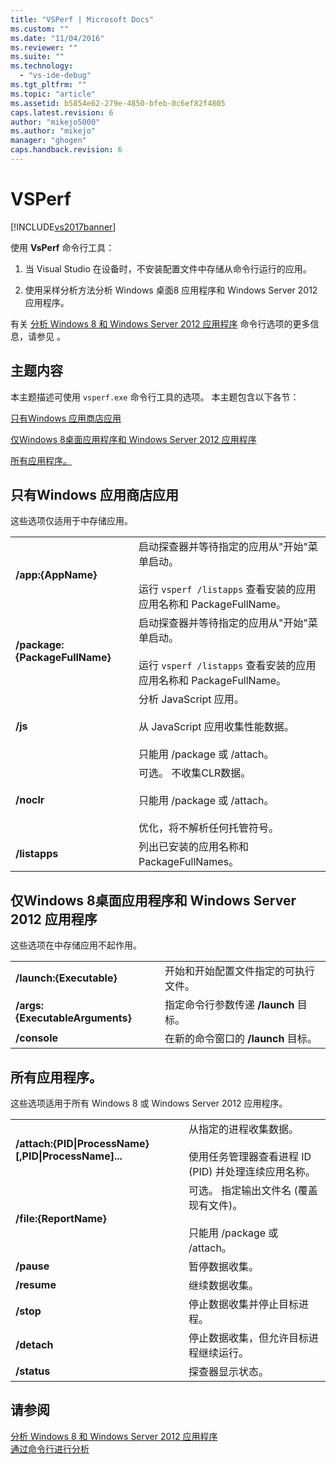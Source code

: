 ```yaml
---
title: "VSPerf | Microsoft Docs"
ms.custom: ""
ms.date: "11/04/2016"
ms.reviewer: ""
ms.suite: ""
ms.technology: 
  - "vs-ide-debug"
ms.tgt_pltfrm: ""
ms.topic: "article"
ms.assetid: b5854e62-279e-4850-bfeb-0c6ef82f4805
caps.latest.revision: 6
author: "mikejo5000"
ms.author: "mikejo"
manager: "ghogen"
caps.handback.revision: 6
---
```

# VSPerf
[!INCLUDE[vs2017banner](../code-quality/includes/vs2017banner.md)]

使用 **VsPerf** 命令行工具：  
  
1.  当 Visual Studio 在设备时，不安装配置文件中存储从命令行运行的应用。  
  
2.  使用采样分析方法分析 Windows 桌面8 应用程序和 Windows Server 2012 应用程序。  
  
 有关 [分析 Windows 8 和 Windows Server 2012 应用程序](../profiling/performance-tools-on-windows-8-and-windows-server-2012-applications.md) 命令行选项的更多信息，请参见 。  
  
##  <a name="BKMK_In_this_topic"></a> 主题内容  
 本主题描述可使用 `vsperf.exe` 命令行工具的选项。  本主题包含以下各节：  
  
 [只有Windows 应用商店应用](#BKMK_windows_store_apps_only)  
  
 [仅Windows 8桌面应用程序和 Windows Server 2012 应用程序](#BKMK_Windows_8_classic_applications_and_Windows_Server_2012_applications_only)  
  
 [所有应用程序。](#BKMK_All_applications)  
  
##  <a name="BKMK_windows_store_apps_only"></a> 只有Windows 应用商店应用  
 这些选项仅适用于中存储应用。  
  
|||  
|-|-|  
|**\/app:{AppName}**|启动探查器并等待指定的应用从"开始"菜单启动。<br /><br /> 运行 `vsperf /listapps` 查看安装的应用应用名称和 PackageFullName。|  
|**\/package:{PackageFullName}**|启动探查器并等待指定的应用从"开始"菜单启动。<br /><br /> 运行 `vsperf /listapps` 查看安装的应用应用名称和 PackageFullName。|  
|**\/js**|分析 JavaScript 应用。<br /><br /> 从 JavaScript 应用收集性能数据。<br /><br /> 只能用 \/package 或 \/attach。|  
|**\/noclr**|可选。   不收集CLR数据。<br /><br /> 只能用 \/package 或 \/attach。<br /><br /> 优化，将不解析任何托管符号。|  
|**\/listapps**|列出已安装的应用名称和 PackageFullNames。|  
  
##  <a name="BKMK_Windows_8_classic_applications_and_Windows_Server_2012_applications_only"></a> 仅Windows 8桌面应用程序和 Windows Server 2012 应用程序  
 这些选项在中存储应用不起作用。  
  
|||  
|-|-|  
|**\/launch:{Executable}**|开始和开始配置文件指定的可执行文件。|  
|**\/args:{ExecutableArguments}**|指定命令行参数传递 **\/launch** 目标。|  
|**\/console**|在新的命令窗口的 **\/launch** 目标。|  
  
##  <a name="BKMK_All_applications"></a> 所有应用程序。  
 这些选项适用于所有 Windows 8 或 Windows Server 2012 应用程序。  
  
|||  
|-|-|  
|**\/attach:{PID&#124;ProcessName}\[,PID&#124;ProcessName\]...**|从指定的进程收集数据。<br /><br /> 使用任务管理器查看进程 ID \(PID\) 并处理连续应用名称。|  
|**\/file:{ReportName}**|可选。  指定输出文件名 \(覆盖现有文件\)。<br /><br /> 只能用 \/package 或 \/attach。|  
|**\/pause**|暂停数据收集。|  
|**\/resume**|继续数据收集。|  
|**\/stop**|停止数据收集并停止目标进程。|  
|**\/detach**|停止数据收集，但允许目标进程继续运行。|  
|**\/status**|探查器显示状态。|  
  
## 请参阅  
 [分析 Windows 8 和 Windows Server 2012 应用程序](../profiling/performance-tools-on-windows-8-and-windows-server-2012-applications.md)   
 [通过命令行进行分析](../profiling/using-the-profiling-tools-from-the-command-line.md)